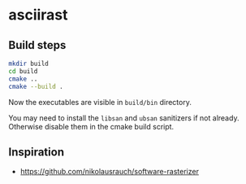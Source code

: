 # asciirast

## Build steps
```bash
mkdir build
cd build
cmake ..
cmake --build .
```
Now the executables are visible in `build/bin` directory.

You may need to install the `libsan` and `ubsan` sanitizers if not already. Otherwise disable them in the cmake build script.

## Inspiration
- https://github.com/nikolausrauch/software-rasterizer
